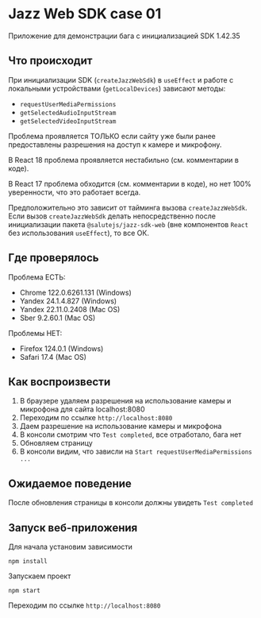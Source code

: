 # Jazz Web SDK case 01

Приложение для демонстрации бага с инициализацией SDK 1.42.35

## Что происходит

При инициализации SDK (`createJazzWebSdk`) в `useEffect` и работе с локальными
устройствами (`getLocalDevices`) зависают методы:

- `requestUserMediaPermissions`
- `getSelectedAudioInputStream`
- `getSelectedVideoInputStream`

Проблема проявляется ТОЛЬКО если сайту уже были ранее предоставлены разрешения
на доступ к камере и микрофону.

В React 18 проблема проявляется нестабильно (см. комментарии в коде).

В React 17 проблема обходится (см. комментарии в коде), но нет 100% уверенности,
что это работает всегда.

Предположительно это зависит от тайминга вызова `createJazzWebSdk`. Если вызов
`createJazzWebSdk` делать непосредственно после инициализации пакета
`@salutejs/jazz-sdk-web` (вне компонентов `React` без использования
`useEffect`), то все ОК.

## Где проверялось

Проблема ЕСТЬ:

- Chrome 122.0.6261.131 (Windows)
- Yandex 24.1.4.827 (Windows)
- Yandex 22.11.0.2408 (Mac OS)
- Sber 9.2.60.1 (Mac OS)

Проблемы НЕТ:

- Firefox 124.0.1 (Windows)
- Safari 17.4 (Mac OS)

## Как воспроизвести

1. В браузере удаляем разрешения на использование камеры и микрофона для сайта
   localhost:8080
2. Переходим по ссылке `http://localhost:8080`
3. Даем разрешение на использование камеры и микрофона
4. В консоли смотрим что `Test completed`, все отработало, бага нет
5. Обновляем страницу
6. В консоли видим, что зависли на `Start requestUserMediaPermissions ...`

## Ожидаемое поведение

После обновления страницы в консоли должны увидеть `Test completed`

## Запуск веб-приложения

Для начала установим зависимости

```
npm install
```

Запускаем проект

```
npm start
```

Переходим по ссылке `http://localhost:8080`

